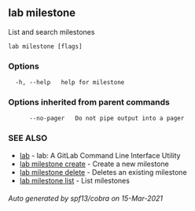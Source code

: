 ## lab milestone

List and search milestones

```
lab milestone [flags]
```

### Options

```
  -h, --help   help for milestone
```

### Options inherited from parent commands

```
      --no-pager   Do not pipe output into a pager
```

### SEE ALSO

* [lab](index.md)	 - lab: A GitLab Command Line Interface Utility
* [lab milestone create](lab_milestone_create.md)	 - Create a new milestone
* [lab milestone delete](lab_milestone_delete.md)	 - Deletes an existing milestone
* [lab milestone list](lab_milestone_list.md)	 - List milestones

###### Auto generated by spf13/cobra on 15-Mar-2021
